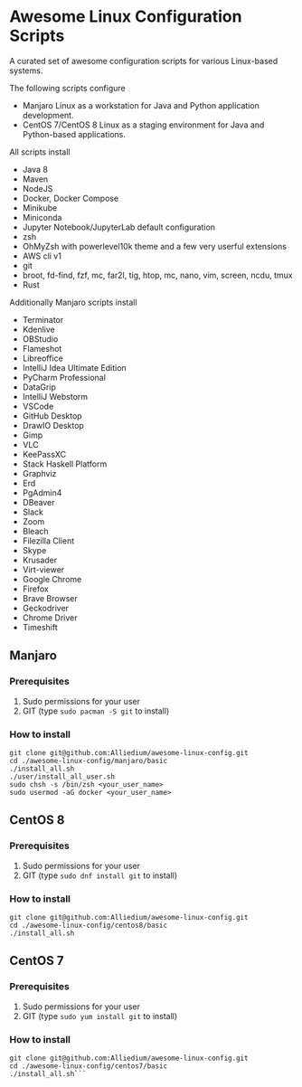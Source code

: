 # Awesome Linux Configuration Scripts
A curated set of awesome configuration scripts for various Linux-based systems.

The following scripts configure 
* Manjaro Linux as a workstation for Java and Python application development.
* CentOS 7/CentOS 8 Linux as a staging environment for Java and Python-based applications.

All scripts install 

* Java 8
* Maven
* NodeJS
* Docker, Docker Compose
* Minikube
* Miniconda
* Jupyter Notebook/JupyterLab default configuration
* zsh
* OhMyZsh with powerlevel10k theme and a few very userful extensions
* AWS cli v1
* git
* broot, fd-find, fzf, mc, far2l, tig, htop, mc, nano, vim, screen, ncdu, tmux
* Rust

Additionally Manjaro scripts install

* Terminator
* Kdenlive
* OBStudio
* Flameshot
* Libreoffice
* IntelliJ Idea Ultimate Edition
* PyCharm Professional
* DataGrip
* IntelliJ Webstorm
* VSCode
* GitHub Desktop
* DrawIO Desktop
* Gimp
* VLC
* KeePassXC
* Stack Haskell Platform
* Graphviz
* Erd
* PgAdmin4
* DBeaver
* Slack
* Zoom
* Bleach
* Filezilla Client
* Skype
* Krusader
* Virt-viewer
* Google Chrome
* Firefox
* Brave Browser
* Geckodriver
* Chrome Driver
* Timeshift

## Manjaro
### Prerequisites
1. Sudo permissions for your user
2. GIT (type `sudo pacman -S git` to install)

### How to install
```
git clone git@github.com:Alliedium/awesome-linux-config.git
cd ./awesome-linux-config/manjaro/basic
./install_all.sh
./user/install_all_user.sh
sudo chsh -s /bin/zsh <your_user_name>
sudo usermod -aG docker <your_user_name>
```

## CentOS 8
### Prerequisites
1. Sudo permissions for your user
2. GIT (type `sudo dnf install git` to install)

### How to install
```
git clone git@github.com:Alliedium/awesome-linux-config.git
cd ./awesome-linux-config/centos8/basic
./install_all.sh
```

## CentOS 7
### Prerequisites
1. Sudo permissions for your user
2. GIT (type `sudo yum install git` to install)

### How to install
```
git clone git@github.com:Alliedium/awesome-linux-config.git
cd ./awesome-linux-config/centos7/basic
./install_all.sh```
